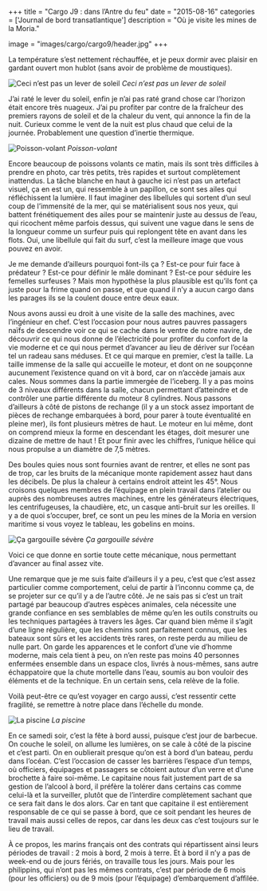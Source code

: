 +++
title = "Cargo J9 : dans l’Antre du feu"
date = "2015-08-16"
categories = ['Journal de bord transatlantique']
description = "Où je visite les mines de la Moria."

image = "images/cargo/cargo9/header.jpg"
+++


La température s’est nettement réchauffée, et je peux dormir avec plaisir en gardant ouvert mon hublot (sans avoir de problème de moustiques).

![Ceci n’est pas un lever de soleil](/images/cargo/cargo9/soleil.jpg)
*Ceci n’est pas un lever de soleil*

J’ai raté le lever du soleil, enfin je n’ai pas raté grand chose car l’horizon était encore très nuageux. J’ai pu profiter par contre de la fraîcheur des premiers rayons de soleil et de la chaleur du vent, qui annonce la fin de la nuit. Curieux comme le vent de la nuit est plus chaud que celui de la journée. Probablement une question d’inertie thermique.

![Poisson-volant](/images/cargo/cargo9/tache.jpg)
*Poisson-volant*

Encore beaucoup de poissons volants ce matin, mais ils sont très difficiles à prendre en photo, car très petits, très rapides et surtout complètement inattendus. La tâche blanche en haut à gauche ici n’est pas un artefact visuel, ça en est un, qui ressemble à un papillon, ce sont ses ailes qui réfléchissent la lumière. Il faut imaginer des libellules qui sortent d’un seul coup de l’immensité de la mer, qui se matérialisent sous nos yeux, qui battent frénétiquement des ailes pour se maintenir juste au dessus de l’eau, qui ricochent même parfois dessus, qui suivent une vague dans le sens de la longueur comme un surfeur puis qui replongent tête en avant dans les flots. Oui, une libellule qui fait du surf, c’est la meilleure image que vous pouvez en avoir.

Je me demande d’ailleurs pourquoi font-ils ça ? Est-ce pour fuir face à prédateur ? Est-ce pour définir le mâle dominant ? Est-ce pour séduire les femelles surfeuses ? Mais mon hypothèse la plus plausible est qu’ils font ça juste pour la frime quand on passe, et que quand il n’y a aucun cargo dans les parages ils se la coulent douce entre deux eaux.

Nous avons aussi eu droit à une visite de la salle des machines, avec l’ingénieur en chef. C’est l’occasion pour nous autres pauvres passagers naïfs de descendre voir ce qui se cache dans le ventre de notre navire, de découvrir ce qui nous donne de l’électricité pour profiter du confort de la vie moderne et ce qui nous permet d’avancer au lieu de dériver sur l’océan tel un radeau sans méduses.
Et ce qui marque en premier, c’est la taille. La taille immense de la salle qui accueille le moteur, et dont on ne soupçonne aucunement l’existence quand on vit à bord, car on n’accède jamais aux cales. Nous sommes dans la partie immergée de l’iceberg. Il y a pas moins de 3 niveaux différents dans la salle, chacun permettant d’atteindre et de contrôler une partie différente du moteur 8 cylindres. Nous passons d’ailleurs à côté de pistons de rechange (il y a un stock assez important de pièces de rechange embarquées à bord, pour parer à toute éventualité en pleine mer), ils font plusieurs mètres de haut. Le moteur en lui même, dont on comprend mieux la forme en descendant les étages, doit mesurer une dizaine de mettre de haut ! Et pour finir avec les chiffres, l’unique hélice qui nous propulse a un diamètre de 7,5 mètres.

Des boules quies nous sont fournies avant de rentrer, et elles ne sont pas de trop, car les bruits de la mécanique monte rapidement assez haut dans les décibels. De plus la chaleur à certains endroit atteint les 45°. Nous croisons quelques membres de l’équipage en plein travail dans l’atelier ou auprès des nombreuses autres machines, entre les générateurs électriques, les centrifugeuses, la chaudière, etc, un casque anti-bruit sur les oreilles. Il y a de quoi s’occuper, bref, ce sont un peu les mines de la Moria en version maritime si vous voyez le tableau, les gobelins en moins.

![Ça gargouille sévère](/images/cargo/cargo9/glouglou.jpg)
*Ça gargouille sévère*

Voici ce que donne en sortie toute cette mécanique, nous permettant d’avancer au final assez vite.

Une remarque que je me suis faite d’ailleurs il y a peu, c’est que c’est assez particulier comme comportement, celui de partir à l’inconnu comme ça, de se projeter sur ce qu’il y a de l’autre côté. Je ne sais pas si c’est un trait partagé par beaucoup d’autres espèces animales, cela nécessite une grande confiance en ses semblables de même qu’en les outils construits ou les techniques partagées à travers les âges. Car quand bien même il s’agit d’une ligne régulière, que les chemins sont parfaitement connus, que les bateaux sont sûrs et les accidents très rares, on reste perdu au milieu de nulle part. On garde les apparences et le confort d’une vie d’homme moderne, mais cela tient à peu, on n’en reste pas moins 40 personnes enfermées ensemble dans un espace clos, livrés à nous-mêmes, sans autre échappatoire que la chute mortelle dans l’eau, soumis au bon vouloir des éléments et de la technique. En un certain sens, cela relève de la folie.

Voilà peut-être ce qu’est voyager en cargo aussi, c’est ressentir cette fragilité, se remettre à notre place dans l’échelle du monde.

![La piscine](/images/cargo/cargo9/piscine.jpg)
*La piscine*

En ce samedi soir, c’est la fête à bord aussi, puisque c’est jour de barbecue. On couche le soleil, on allume les lumières, on se cale à côté de la piscine et c’est parti. On en oublierait presque qu’on est à bord d’un bateau, perdu dans l’océan. C’est l’occasion de casser les barrières l’espace d’un temps, où officiers, équipages et passagers se côtoient autour d’un verre et d’une brochette à faire soi-même. Le capitaine nous fait justement part de sa gestion de l’alcool à bord, il préfère la tolérer dans certains cas comme celui-là et la surveiller, plutôt que de l’interdire complètement sachant que ce sera fait dans le dos alors. Car en tant que capitaine il est entièrement responsable de ce qui se passe à bord, que ce soit pendant les heures de travail mais aussi celles de repos, car dans les deux cas c’est toujours sur le lieu de travail.

À ce propos, les marins français ont des contrats qui répartissent ainsi leurs périodes de travail : 2 mois à bord, 2 mois à terre. Et à bord il n’y a pas de week-end ou de jours fériés, on travaille tous les jours. Mais pour les philippins, qui n’ont pas les mêmes contrats, c’est par période de 6 mois (pour les officiers) ou de 9 mois (pour l’équipage) d’embarquement d’affilée.
